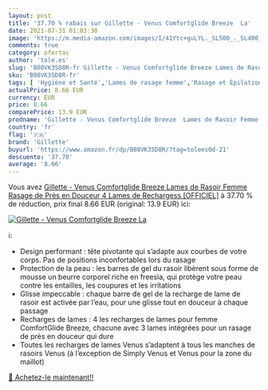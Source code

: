 ```yaml
---
layout: post
title: '37.70 % rabais sur Gillette - Venus Comfortglide Breeze  La'
date: 2021-07-31 01:03:30
image: 'https://m.media-amazon.com/images/I/41Ytc+guLYL._SL500_._SL400_.jpg'
comments: true
category: ofertas
author: 'tole.es'
slug: 'B08VK3SD8R-fr Gillette - Venus Comfortglide Breeze Lames de Rasoir Femme...'
sku: 'B08VK3SD8R-fr'
tags: [ 'Hygiène et Santé','Lames de rasage femme','Rasage et Épilation','Rasage manuel','Rasage manuel femme','gillette', ]
actualPrice: 8.66 EUR
currency: EUR
price: 8.66
comparePrice: 13.9 EUR
prodname: 'Gillette - Venus Comfortglide Breeze  Lames de Rasoir Femme  Rasage de Près en Douceur  4 Lames de Rechargess [OFFICIEL]'
country: 'fr'
flag: '🇫🇷'
brand: 'Gillette'
buyurl: 'https://www.amazon.fr/dp/B08VK3SD8R/?tag=tolees0d-21'
descuento: '37.70'
average: '8.66'
---
```


Vous avez [Gillette - Venus Comfortglide Breeze  Lames de Rasoir Femme  Rasage de Près en Douceur  4 Lames de Rechargess [OFFICIEL]](https://www.amazon.fr/dp/B08VK3SD8R/?tag=tolees0d-21)  à  37.70 % de réduction, prix final  8.66 EUR (original: 13.9 EUR) ici:

[![Gillette - Venus Comfortglide Breeze  La](https://m.media-amazon.com/images/I/41Ytc+guLYL._SL500_._SL400_.jpg)](https://www.amazon.fr/dp/B08VK3SD8R/?tag=tolees0d-21)

ℹ️:

- Design performant : tête pivotante qui s’adapte aux courbes de votre corps. Pas de positions inconfortables lors du rasage
- Protection de la peau : les barres de gel du rasoir libèrent sous forme de mousse un beurre corporel riche en freesia, qui protège votre peau contre les entailles, les coupures et les irritations
- Glisse impeccable : chaque barre de gel de la recharge de lame de rasoir est activée par l’eau, pour une glisse tout en douceur à chaque passage
- Recharges de lames : 4 les recharges de lames pour femme ComfortGlide Breeze, chacune avec 3 lames intégrées pour un rasage de près en douceur qui dure
- Toutes les recharges de lames Venus s’adaptent à tous les manches de rasoirs Venus (à l’exception de Simply Venus et Venus pour la zone du maillot)

[🛒 Achetez-le maintenant!!](https://www.amazon.fr/dp/B08VK3SD8R/?tag=tolees0d-21)
